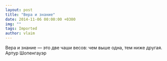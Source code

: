 ```yaml
---
layout: post
title: "Вера и знание"
date: 2014-11-06 00:00:00 +0300
img: ""
tags: Imported
author: vlaim
---
```


Вера и знание — это две чаши весов: чем выше одна, тем ниже другая.
Артур Шопенгауэр